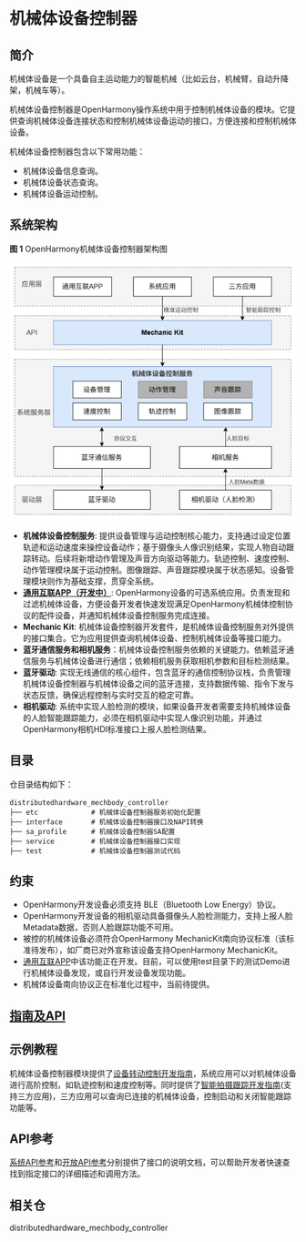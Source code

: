 # 机械体设备控制器

## 简介

机械体设备是一个具备自主运动能力的智能机械（比如云台，机械臂，自动升降架，机械车等）。

机械体设备控制器是OpenHarmony操作系统中用于控制机械体设备的模块。它提供查询机械体设备连接状态和控制机械体设备运动的接口，方便连接和控制机械体设备。

机械体设备控制器包含以下常用功能：

- 机械体设备信息查询。
- 机械体设备状态查询。
- 机械体设备运动控制。

## 系统架构

**图 1**  OpenHarmony机械体设备控制器架构图<a name="fig4460722185514"></a></b>

![](figures/mechanic-architecture-zh.png)

- **机械体设备控制服务**: 提供设备管理与运动控制核心能力，支持通过设定位置轨迹和运动速度来操控设备动作；基于摄像头人像识别结果，实现人物自动跟踪转动。后续将新增动作管理及声音方向驱动等能力。轨迹控制、速度控制、动作管理模块属于运动控制。图像跟踪、声音跟踪模块属于状态感知。设备管理模块则作为基础支撑，贯穿全系统。
- **[通用互联APP（开发中）](https://gitcode.com/ohos-oneconnect/ohos-connect-hap)**: OpenHarmony设备的可选系统应用。负责发现和过滤机械体设备，方便设备开发者快速发现满足OpenHarmony机械体控制协议的配件设备，并通知机械体设备控制服务完成连接。
- **Mechanic Kit**: 机械体设备控制器开发套件，是机械体设备控制服务对外提供的接口集合。它为应用提供查询机械体设备、控制机械体设备等接口能力。
- **蓝牙通信服务和相机服务**：机械体设备控制服务依赖的关键能力。依赖蓝牙通信服务与机械体设备进行通信；依赖相机服务获取相机参数和目标检测结果。
- **蓝牙驱动**: 实现无线通信的核心组件，包含蓝牙的通信控制协议栈，负责管理机械体设备控制器与机械体设备之间的蓝牙连接，支持数据传输、指令下发与状态反馈，确保远程控制与实时交互的稳定可靠。
- **相机驱动**: 系统中实现人脸检测的模块，如果设备开发者需要支持机械体设备的人脸智能跟踪能力，必须在相机驱动中实现人像识别功能，并通过OpenHarmony相机HDI标准接口上报人脸检测结果。

## 目录

仓目录结构如下：

```shell
distributedhardware_mechbody_controller
├── etc             # 机械体设备控制器服务初始化配置
├── interface       # 机械体设备控制器接口及NAPI转换
├── sa_profile      # 机械体设备控制器SA配置
├── service         # 机械体设备控制器接口实现
├── test            # 机械体设备控制器测试代码
```

## 约束

- OpenHarmony开发设备必须支持 BLE（Bluetooth Low Energy）协议。
- OpenHarmony开发设备的相机驱动具备摄像头人脸检测能力，支持上报人脸Metadata数据，否则人脸跟踪功能不可用。
- 被控的机械体设备必须符合OpenHarmony MechanicKit南向协议标准（该标准待发布），如厂商已对外宣称该设备支持OpenHarmony MechanicKit。
- [通用互联APP](https://gitcode.com/ohos-oneconnect/ohos-connect-hap)中该功能正在开发。目前，可以使用test目录下的测试Demo进行机械体设备发现，或自行开发设备发现功能。
- 机械体设备南向协议正在标准化过程中，当前待提供。

## [指南及API](https://gitcode.com/onetwothreedrink/docs/blob/master/zh-cn/application-dev/reference/apis-mechanic-kit/Readme-CN.md)

## 示例教程
机械体设备控制器模块提供了[设备转动控制开发指南](https://gitcode.com/openharmony/docs/blob/master/zh-cn/application-dev/mechanicManager/rotation-control-guide.md)，系统应用可以对机械体设备进行高阶控制，如轨迹控制和速度控制等。同时提供了[智能拍摄跟踪开发指南](https://gitcode.com/openharmony/docs/blob/master/zh-cn/application-dev/mechanicManager/camera-tracking-guide.md)(支持三方应用)，三方应用可以查询已连接的机械体设备，控制启动和关闭智能跟踪功能等。

## API参考

[系统API参考](https://gitcode.com/openharmony/docs/blob/ca6a74112dca41d78b4bb2ca2612aca7d2bce450/zh-cn/application-dev/reference/apis-mechanic-kit/js-apis-mechanicManager-sys.md)和[开放API参考](https://gitcode.com/openharmony/docs/blob/ca6a74112dca41d78b4bb2ca2612aca7d2bce450/zh-cn/application-dev/reference/apis-mechanic-kit/js-apis-mechanicManager.md)分别提供了接口的说明文档，可以帮助开发者快速查找到指定接口的详细描述和调用方法。

## 相关仓

distributedhardware_mechbody_controller
